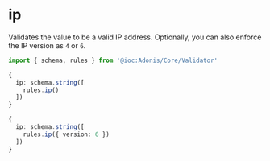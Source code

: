 # ip

Validates the value to be a valid IP address. Optionally, you can also enforce the IP version as `4` or `6`.

```ts
import { schema, rules } from '@ioc:Adonis/Core/Validator'

{
  ip: schema.string([
    rules.ip()
  ])
}
```

```ts
{
  ip: schema.string([
    rules.ip({ version: 6 })
  ])
}
```
